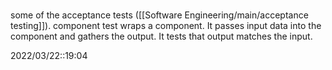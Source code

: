 # 
some of the acceptance tests ([[Software Engineering/main/acceptance testing]]).
component test wraps a component. It passes input data into the component and gathers the output. It tests that output matches the input.


2022/03/22::19:04